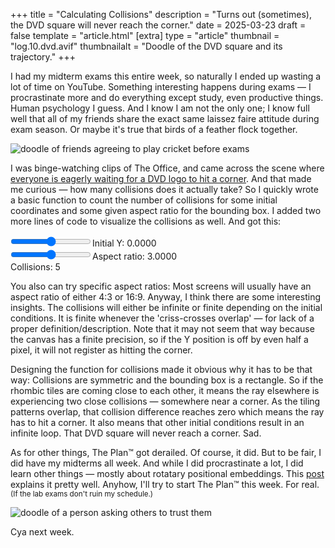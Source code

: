 +++
title = "Calculating Collisions"
description = "Turns out (sometimes), the DVD square will never reach the corner."
date = 2025-03-23
draft = false
template = "article.html"
[extra]
type = "article"
thumbnail = "log.10.dvd.avif"
thumbnailalt = "Doodle of the DVD square and its trajectory."
+++

I had my midterm exams this entire week, so naturally I ended up wasting a lot of time on YouTube. Something interesting happens during exams — I procrastinate more and do everything except study, even productive things. Human psychology I guess. And I know I am not the only one; I know full well that all of my friends share the exact same laissez faire attitude during exam season. Or maybe it's true that birds of a feather flock together.

![doodle of friends agreeing to play cricket before exams](/media/log/exam-cricket.avif)

I was binge-watching clips of The Office, and came across the scene where [everyone is eagerly waiting for a DVD logo to hit a corner](https://www.youtube.com/watch?v=QOtuX0jL85Y). And that made me curious — how many collisions does it actually take? So I quickly wrote a basic function to count the number of collisions for some initial coordinates and some given aspect ratio for the bounding box. I added two more lines of code to visualize the collisions as well. And got this:

<canvas id="canvasCollisions"></canvas>
<input id="sliderYCoord" type="range" style="margin-left: 0">Initial Y: <span id="textYCoord">0.0000</span><br>
<input id="sliderRatio" type="range" style="margin-left: 0">Aspect ratio: <span id="textRatio">3.0000</span><br>
Collisions: <span id="textCollisions">5</span>

You also can try specific aspect ratios: Most screens will usually have an aspect ratio of either <a id="switchRatio43" style="cursor: pointer;">4:3</a> or <a id="switchRatio169" style="cursor: pointer;">16:9</a>. Anyway, I think there are some interesting insights. The collisions will either be infinite or finite depending on the initial conditions. It is finite whenever the 'criss-crosses overlap' — for lack of a proper definition/description. Note that it may not seem that way because the canvas has a finite precision, so if the Y position is off by even half a pixel, it will not register as hitting the corner.

Designing the function for collisions made it obvious why it has to be that way: Collisions are symmetric and the bounding box is a rectangle. So if the rhombic tiles are coming close to each other, it means the ray elsewhere is experiencing two close collisions — somewhere near a corner. As the tiling patterns overlap, that collision difference reaches zero which means the ray has to hit a corner. It also means that other initial conditions result in an infinite loop. That DVD square will never reach a corner. Sad.

As for other things, The Plan™ got derailed. Of course, it did. But to be fair, I did have my midterms all week. And while I did procrastinate a lot, I did learn other things — mostly about rotatary positional embeddings. This [post](https://blog.eleuther.ai/rotary-embeddings/) explains it pretty well. Anyhow, I'll try to start The Plan™ this week. For real. <small>(If the lab exams don't ruin my schedule.)</small>

![doodle of a person asking others to trust them](/media/log/trust-me-bro.avif)

Cya next week.

<script src="/scripts/10-calculating-collisions.js"></script>
